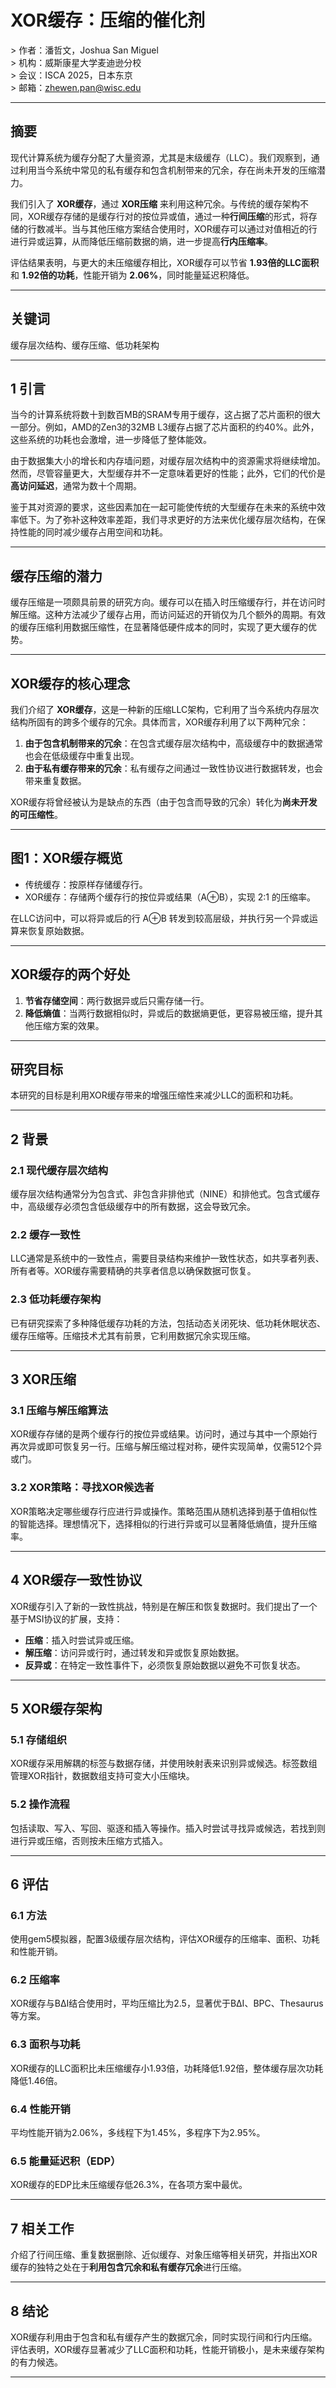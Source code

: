 # XOR缓存：压缩的催化剂

&gt; 作者：潘哲文，Joshua San Miguel  
&gt; 机构：威斯康星大学麦迪逊分校  
&gt; 会议：ISCA 2025，日本东京  
&gt; 邮箱：zhewen.pan@wisc.edu

---

## 摘要

现代计算系统为缓存分配了大量资源，尤其是末级缓存（LLC）。我们观察到，通过利用当今系统中常见的私有缓存和包含机制带来的冗余，存在尚未开发的压缩潜力。

我们引入了 **XOR缓存**，通过 **XOR压缩** 来利用这种冗余。与传统的缓存架构不同，XOR缓存存储的是缓存行对的按位异或值，通过一种**行间压缩**的形式，将存储的行数减半。当与其他压缩方案结合使用时，XOR缓存可以通过对值相近的行进行异或运算，从而降低压缩前数据的熵，进一步提高**行内压缩率**。

评估结果表明，与更大的未压缩缓存相比，XOR缓存可以节省 **1.93倍的LLC面积** 和 **1.92倍的功耗**，性能开销为 **2.06%**，同时能量延迟积降低。

---

## 关键词

缓存层次结构、缓存压缩、低功耗架构

---

## 1 引言

当今的计算系统将数十到数百MB的SRAM专用于缓存，这占据了芯片面积的很大一部分。例如，AMD的Zen3的32MB L3缓存占据了芯片面积的约40%。此外，这些系统的功耗也会激增，进一步降低了整体能效。

由于数据集大小的增长和内存墙问题，对缓存层次结构中的资源需求将继续增加。然而，尽管容量更大，大型缓存并不一定意味着更好的性能；此外，它们的代价是**高访问延迟**，通常为数十个周期。

鉴于其对资源的要求，这些因素加在一起可能使传统的大型缓存在未来的系统中效率低下。为了弥补这种效率差距，我们寻求更好的方法来优化缓存层次结构，在保持性能的同时减少缓存占用空间和功耗。

---

## 缓存压缩的潜力

缓存压缩是一项颇具前景的研究方向。缓存可以在插入时压缩缓存行，并在访问时解压缩。这种方法减少了缓存占用，而访问延迟的开销仅为几个额外的周期。有效的缓存压缩利用数据压缩性，在显著降低硬件成本的同时，实现了更大缓存的优势。

---

## XOR缓存的核心理念

我们介绍了 **XOR缓存**，这是一种新的压缩LLC架构，它利用了当今系统内存层次结构所固有的跨多个缓存的冗余。具体而言，XOR缓存利用了以下两种冗余：

1. **由于包含机制带来的冗余**：在包含式缓存层次结构中，高级缓存中的数据通常也会在低级缓存中重复出现。
2. **由于私有缓存带来的冗余**：私有缓存之间通过一致性协议进行数据转发，也会带来重复数据。

XOR缓存将曾经被认为是缺点的东西（由于包含而导致的冗余）转化为**尚未开发的可压缩性**。

---

## 图1：XOR缓存概览

- 传统缓存：按原样存储缓存行。
- XOR缓存：存储两个缓存行的按位异或结果（A⊕B），实现 2:1 的压缩率。

在LLC访问中，可以将异或后的行 A⊕B 转发到较高层级，并执行另一个异或运算来恢复原始数据。

---

## XOR缓存的两个好处

1. **节省存储空间**：两行数据异或后只需存储一行。
2. **降低熵值**：当两行数据相似时，异或后的数据熵更低，更容易被压缩，提升其他压缩方案的效果。

---

## 研究目标

本研究的目标是利用XOR缓存带来的增强压缩性来减少LLC的面积和功耗。

---

## 2 背景

### 2.1 现代缓存层次结构

缓存层次结构通常分为包含式、非包含非排他式（NINE）和排他式。包含式缓存中，高级缓存必须包含低级缓存中的所有数据，这会导致冗余。

### 2.2 缓存一致性

LLC通常是系统中的一致性点，需要目录结构来维护一致性状态，如共享者列表、所有者等。XOR缓存需要精确的共享者信息以确保数据可恢复。

### 2.3 低功耗缓存架构

已有研究探索了多种降低缓存功耗的方法，包括动态关闭死块、低功耗休眠状态、缓存压缩等。压缩技术尤其有前景，它利用数据冗余实现压缩。

---

## 3 XOR压缩

### 3.1 压缩与解压缩算法

XOR缓存存储的是两个缓存行的按位异或结果。访问时，通过与其中一个原始行再次异或即可恢复另一行。压缩与解压缩过程对称，硬件实现简单，仅需512个异或门。

### 3.2 XOR策略：寻找XOR候选者

XOR策略决定哪些缓存行应进行异或操作。策略范围从随机选择到基于值相似性的智能选择。理想情况下，选择相似的行进行异或可以显著降低熵值，提升压缩率。

---

## 4 XOR缓存一致性协议

XOR缓存引入了新的一致性挑战，特别是在解压和恢复数据时。我们提出了一个基于MSI协议的扩展，支持：

- **压缩**：插入时尝试异或压缩。
- **解压缩**：访问异或行时，通过转发和异或恢复原始数据。
- **反异或**：在特定一致性事件下，必须恢复原始数据以避免不可恢复状态。

---

## 5 XOR缓存架构

### 5.1 存储组织

XOR缓存采用解耦的标签与数据存储，并使用映射表来识别异或候选。标签数组管理XOR指针，数据数组支持可变大小压缩块。

### 5.2 操作流程

包括读取、写入、写回、驱逐和插入等操作。插入时尝试寻找异或候选，若找到则进行异或压缩，否则按未压缩方式插入。

---

## 6 评估

### 6.1 方法

使用gem5模拟器，配置3级缓存层次结构，评估XOR缓存的压缩率、面积、功耗和性能开销。

### 6.2 压缩率

XOR缓存与BΔI结合使用时，平均压缩比为2.5，显著优于BΔI、BPC、Thesaurus等方案。

### 6.3 面积与功耗

XOR缓存的LLC面积比未压缩缓存小1.93倍，功耗降低1.92倍，整体缓存层次功耗降低1.46倍。

### 6.4 性能开销

平均性能开销为2.06%，多线程下为1.45%，多程序下为2.95%。

### 6.5 能量延迟积（EDP）

XOR缓存的EDP比未压缩缓存低26.3%，在各项方案中最优。

---

## 7 相关工作

介绍了行间压缩、重复数据删除、近似缓存、对象压缩等相关研究，并指出XOR缓存的独特之处在于**利用包含冗余和私有缓存冗余**进行压缩。

---

## 8 结论

XOR缓存利用由于包含和私有缓存产生的数据冗余，同时实现行间和行内压缩。评估表明，XOR缓存显著减少了LLC面积和功耗，性能开销极小，是未来缓存架构的有力候选。

---
